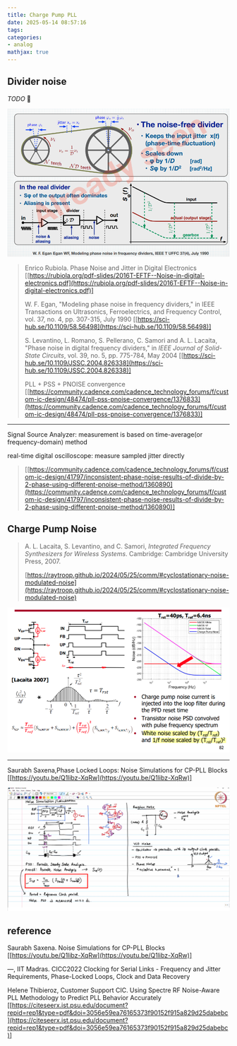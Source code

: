 ```yaml
---
title: Charge Pump PLL
date: 2025-05-14 08:57:16
tags:
categories:
- analog
mathjax: true
---
```


## Divider noise

*TODO* &#128197;

![image-20250724072155205](cp-pll/image-20250724072155205.png)


> Enrico Rubiola. Phase Noise and Jitter in Digital Electronics [[https://rubiola.org/pdf-slides/2016T-EFTF--Noise-in-digital-electronics.pdf](https://rubiola.org/pdf-slides/2016T-EFTF--Noise-in-digital-electronics.pdf)]
>
> W. F. Egan, "Modeling phase noise in frequency dividers," in IEEE Transactions on Ultrasonics, Ferroelectrics, and Frequency Control, vol. 37, no. 4, pp. 307-315, July 1990 [[https://sci-hub.se/10.1109/58.56498](https://sci-hub.se/10.1109/58.56498)]
>
> S. Levantino, L. Romano, S. Pellerano, C. Samori and A. L. Lacaita, "Phase noise in digital frequency dividers," in *IEEE Journal of Solid-State Circuits*, vol. 39, no. 5, pp. 775-784, May 2004 [[https://sci-hub.se/10.1109/JSSC.2004.826338](https://sci-hub.se/10.1109/JSSC.2004.826338)]
>
> PLL + PSS + PNOISE convergence [[https://community.cadence.com/cadence_technology_forums/f/custom-ic-design/48474/pll-pss-pnoise-convergence/1376833](https://community.cadence.com/cadence_technology_forums/f/custom-ic-design/48474/pll-pss-pnoise-convergence/1376833)]



---

Signal Source Analyzer: measurement is based on time-average(or frequency-domain) method

real-time digital oscilloscope: measure sampled jitter directly

> [[https://community.cadence.com/cadence_technology_forums/f/custom-ic-design/41797/inconsistent-phase-noise-results-of-divide-by-2-phase-using-different-pnoise-method/1360890](https://community.cadence.com/cadence_technology_forums/f/custom-ic-design/41797/inconsistent-phase-noise-results-of-divide-by-2-phase-using-different-pnoise-method/1360890)]



## Charge Pump Noise

> A. L. Lacaita, S. Levantino, and C. Samori, *Integrated Frequency Synthesizers for Wireless Systems*. Cambridge: Cambridge University Press, 2007.
>
> [https://raytroop.github.io/2024/05/25/comm/#cyclostationary-noise-modulated-noise](https://raytroop.github.io/2024/05/25/comm/#cyclostationary-noise-modulated-noise)

![image-20250726174414209](cp-pll/image-20250726174414209.png)

---

Saurabh Saxena,Phase Locked Loops: Noise Simulations for CP-PLL Blocks [[https://youtu.be/Q1libz-XqRw](https://youtu.be/Q1libz-XqRw)]

![image-20250726183455160](cp-pll/image-20250726183455160.png)






## reference

Saurabh Saxena. Noise Simulations for CP-PLL Blocks [[https://youtu.be/Q1libz-XqRw](https://youtu.be/Q1libz-XqRw)]

—, IIT Madras. CICC2022 Clocking for Serial Links - Frequency and Jitter Requirements, Phase-Locked Loops, Clock and Data Recovery

Helene Thibieroz, Customer Support CIC. Using Spectre RF Noise-Aware PLL Methodology to Predict PLL Behavior Accurately  [[https://citeseerx.ist.psu.edu/document?repid=rep1&type=pdf&doi=3056e59ea76165373f90152f915a829d25dabebc](https://citeseerx.ist.psu.edu/document?repid=rep1&type=pdf&doi=3056e59ea76165373f90152f915a829d25dabebc)]
